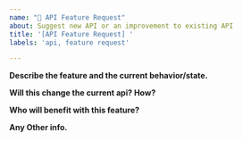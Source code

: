 ```yaml
---
name: "🚀 API Feature Request"
about: Suggest new API or an improvement to existing API
title: '[API Feature Request] '
labels: 'api, feature request'

---
```


<!--
  Please provide a clear and concise description for your idea. Consider adding code examples, screenshots and references to similar APIs.
-->

**Describe the feature and the current behavior/state.**

**Will this change the current api? How?**

**Who will benefit with this feature?**

**Any Other info.**